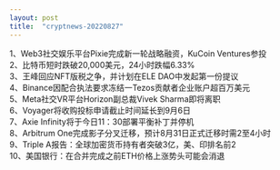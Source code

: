 ```yaml
---
layout: post
title:  "cryptnews-20220827"
---
```

1、Web3社交娱乐平台Pixie完成新一轮战略融资，KuCoin Ventures参投  
2、比特币短时跌破20,000美元，24小时跌幅6.33%  
3、王峰回应NFT版税之争，并计划在ELE DAO中发起第一份提议  
4、Binance因配合执法要求冻结一Tezos贡献者企业账户超百万美元  
5、Meta社交VR平台Horizon副总裁Vivek Sharma即将离职  
6、Voyager将收购投标申请截止时间延长到9月6日  
7、Axie Infinity将于今日11：30部署平衡补丁并停机  
8、Arbitrum One完成影子分叉迁移，预计8月31日正式迁移时需2至4小时  
9、Triple A报告：全球加密货币持有者突破3亿，美、印排名前2  
10、美国银行：在合并完成之前ETH价格上涨势头可能会消退  
